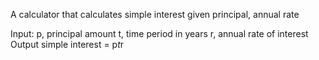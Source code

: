 A calculator that calculates simple interest given principal, annual rate

Input:
  p, principal amount
  t, time period in years
  r, annual rate of interest
Output
  simple interest = p*t*r
  
